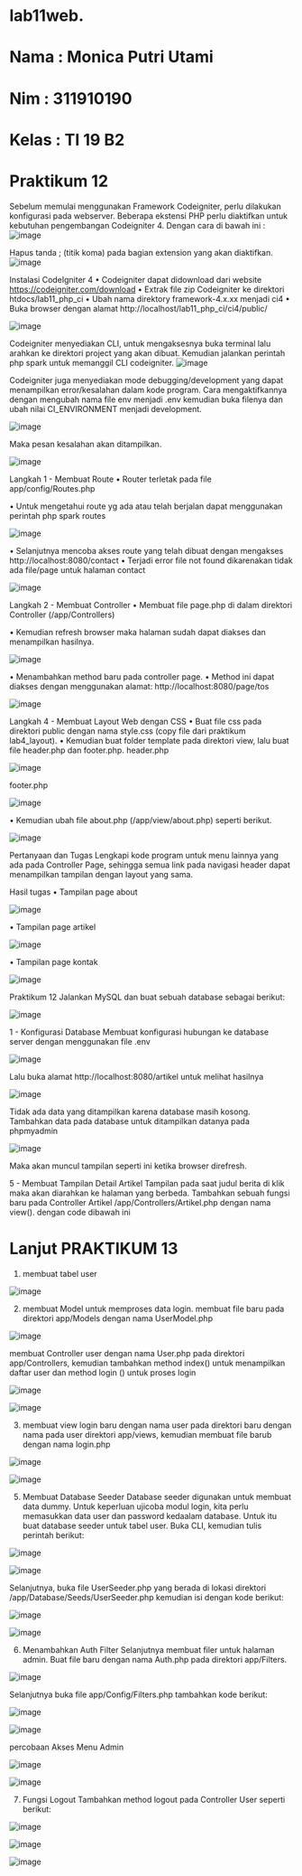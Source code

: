# lab11web.
# Nama : Monica Putri Utami
# Nim   : 311910190
# Kelas : TI 19 B2
# Praktikum 12
Sebelum memulai menggunakan Framework Codeigniter, perlu dilakukan konfigurasi pada webserver. Beberapa ekstensi PHP perlu diaktifkan untuk kebutuhan pengembangan Codeigniter 4. Dengan cara di bawah ini :
![image](https://user-images.githubusercontent.com/81574673/122777207-04c84480-d2d6-11eb-9ccc-8d89bd8345b4.png)

Hapus tanda ; (titik koma) pada bagian extension yang akan diaktifkan. 
![image](https://user-images.githubusercontent.com/81574673/122777292-1873ab00-d2d6-11eb-8067-277e13351f46.png)

Instalasi CodeIgniter 4
•	Codeigniter dapat didownload dari website https://codeigniter.com/download
•	Extrak file zip Codeigniter ke direktori htdocs/lab11_php_ci
•	Ubah nama direktory framework-4.x.xx menjadi ci4
•	Buka browser dengan alamat http://localhost/lab11_php_ci/ci4/public/

![image](https://user-images.githubusercontent.com/81574673/122777364-2c1f1180-d2d6-11eb-84a2-172832c41961.png)

Codeigniter menyediakan CLI, untuk mengaksesnya buka terminal lalu arahkan ke direktori project yang akan dibuat. Kemudian jalankan perintah php spark untuk memanggil CLI codeigniter.
![image](https://user-images.githubusercontent.com/81574673/122777809-96d04d00-d2d6-11eb-92f6-6728b94905e9.png)

Codeigniter juga menyediakan mode debugging/development yang dapat menampilkan error/kesalahan dalam kode program. Cara mengaktifkannya dengan mengubah nama file env menjadi .env kemudian buka filenya dan ubah nilai CI_ENVIRONMENT menjadi development.

![image](https://user-images.githubusercontent.com/81574673/122778082-dac35200-d2d6-11eb-8556-7f6e839ae6d3.png)

Maka pesan kesalahan akan ditampilkan.

![image](https://user-images.githubusercontent.com/81574673/122778203-f6c6f380-d2d6-11eb-8ddb-88a899aa3da4.png)

Langkah 1 - Membuat Route
•	Router terletak pada file app/config/Routes.php

•	Untuk mengetahui route yg ada atau telah berjalan dapat menggunakan perintah php spark routes

![image](https://user-images.githubusercontent.com/81574673/122778301-1231fe80-d2d7-11eb-9f17-3cdd87f7e733.png)

•	Selanjutnya mencoba akses route yang telah dibuat dengan mengakses http://localhost:8080/contact
•	Terjadi error file not found dikarenakan tidak ada file/page untuk halaman contact

![image](https://user-images.githubusercontent.com/81574673/122778596-56250380-d2d7-11eb-90a2-f42a2027a701.png)

Langkah 2 - Membuat Controller
•	Membuat file page.php di dalam direktori Controller (/app/Controllers)

•	Kemudian refresh browser maka halaman sudah dapat diakses dan menampilkan hasilnya.

![image](https://user-images.githubusercontent.com/81574673/122780614-32fb5380-d2d9-11eb-9be7-f2d0410de8e0.png)

•	Menambahkan method baru pada controller page.
•	Method ini dapat diakses dengan menggunakan alamat: http://localhost:8080/page/tos

![image](https://user-images.githubusercontent.com/81574673/122780716-4c9c9b00-d2d9-11eb-8c67-30d92ea1ed93.png)

Langkah 4 - Membuat Layout Web dengan CSS
•	Buat file css pada direktori public dengan nama style.css (copy file dari praktikum lab4_layout).
•	Kemudian buat folder template pada direktori view, lalu buat file header.php dan footer.php.
header.php

![image](https://user-images.githubusercontent.com/81574673/122780824-676f0f80-d2d9-11eb-9adf-bc818c42824f.png)

footer.php

![image](https://user-images.githubusercontent.com/81574673/122780884-7786ef00-d2d9-11eb-9ce6-37f926c1f60d.png)


•	Kemudian ubah file about.php (/app/view/about.php) seperti berikut.

![image](https://user-images.githubusercontent.com/81574673/122780962-8e2d4600-d2d9-11eb-9ce3-5b71cccf3133.png)

Pertanyaan dan Tugas
Lengkapi kode program untuk menu lainnya yang ada pada Controller Page, sehingga semua link pada navigasi header dapat menampilkan tampilan dengan layout yang sama.

Hasil tugas
•	Tampilan page about

![image](https://user-images.githubusercontent.com/81574673/122781111-b2892280-d2d9-11eb-838c-4c4c52fc93fa.png)

•	Tampilan page artikel

![image](https://user-images.githubusercontent.com/81574673/122781228-ce8cc400-d2d9-11eb-852a-5d9dd8af932b.png)

•	Tampilan page kontak

![image](https://user-images.githubusercontent.com/81574673/122781321-e2d0c100-d2d9-11eb-9ef5-cd3426268cd6.png)

Praktikum 12
Jalankan MySQL dan buat sebuah database sebagai berikut:

![image](https://user-images.githubusercontent.com/81574673/122781647-3b07c300-d2da-11eb-9596-7cd55b5fa8d6.png)

1 - Konfigurasi Database
Membuat konfigurasi hubungan ke database server dengan menggunakan file .env

![image](https://user-images.githubusercontent.com/81574673/122781726-4e1a9300-d2da-11eb-817c-b7622d058797.png)

Lalu buka alamat http://localhost:8080/artikel untuk melihat hasilnya

![image](https://user-images.githubusercontent.com/81574673/122781855-69859e00-d2da-11eb-9f8c-2edb29945c19.png)

Tidak ada data yang ditampilkan karena database masih kosong. Tambahkan data pada database untuk ditampilkan datanya pada phpmyadmin

![image](https://user-images.githubusercontent.com/81574673/122781974-8326e580-d2da-11eb-8464-1d04ac31e49d.png)

Maka akan muncul tampilan seperti ini ketika browser direfresh.

5 - Membuat Tampilan Detail Artikel
Tampilan pada saat judul berita di klik maka akan diarahkan ke halaman yang berbeda. Tambahkan sebuah fungsi baru pada Controller Artikel /app/Controllers/Artikel.php dengan nama view(). dengan code dibawah ini

# Lanjut PRAKTIKUM 13

1. membuat tabel user

![image](https://user-images.githubusercontent.com/81574673/123690500-a6bfd200-d87e-11eb-8647-6b3b6cd84ced.png)

2. membuat Model untuk memproses data login. membuat file baru pada direktori app/Models dengan nama UserModel.php

![image](https://user-images.githubusercontent.com/81574673/123690760-f2727b80-d87e-11eb-9319-4d28945acaec.png)

membuat Controller user dengan nama User.php pada direktori app/Controllers, kemudian tambahkan method index() untuk menampilkan daftar user dan method login () untuk proses login 

![image](https://user-images.githubusercontent.com/81574673/123691203-83e1ed80-d87f-11eb-8c75-7d87e8eaf774.png)

![image](https://user-images.githubusercontent.com/81574673/123691238-90664600-d87f-11eb-9868-f260f08a3031.png)

3. membuat view login baru dengan nama user pada direktori baru dengan nama pada user direktori app/views, kemudian membuat file barub dengan nama login.php

![image](https://user-images.githubusercontent.com/81574673/123691451-d7ecd200-d87f-11eb-9aa4-d7c1293083b4.png)

![image](https://user-images.githubusercontent.com/81574673/123691483-e1763a00-d87f-11eb-82f4-7731033fca80.png)

5. Membuat Database Seeder Database seeder digunakan untuk membuat data dummy. Untuk keperluan ujicoba modul login, kita perlu memasukkan data user dan password kedaalam database. Untuk itu buat database seeder untuk tabel user. Buka CLI, kemudian tulis perintah berikut:

![image](https://user-images.githubusercontent.com/81574673/123696290-c73f5a80-d885-11eb-8357-e9832800422a.png)

![image](https://user-images.githubusercontent.com/81574673/123696336-d7573a00-d885-11eb-9e87-fefebdc33847.png)

Selanjutnya, buka file UserSeeder.php yang berada di lokasi direktori /app/Database/Seeds/UserSeeder.php kemudian isi dengan kode berikut:

![image](https://user-images.githubusercontent.com/81574673/123696390-e8a04680-d885-11eb-9f26-455fba2044bf.png)

![image](https://user-images.githubusercontent.com/81574673/123696969-927fd300-d886-11eb-8d54-295a06f1a7b3.png)

6. Menambahkan Auth Filter Selanjutnya membuat filer untuk halaman admin. Buat file baru dengan nama Auth.php pada direktori app/Filters.

![image](https://user-images.githubusercontent.com/81574673/123697142-c22edb00-d886-11eb-96bb-eea79000f483.png)

Selanjutnya buka file app/Config/Filters.php tambahkan kode berikut:

![image](https://user-images.githubusercontent.com/81574673/123697203-d377e780-d886-11eb-9978-7dbdb4612d0b.png)

![image](https://user-images.githubusercontent.com/81574673/123697239-dd014f80-d886-11eb-85f0-d0c7ef90a51c.png)

percobaan Akses Menu Admin

![image](https://user-images.githubusercontent.com/81574673/123697541-3cf7f600-d887-11eb-931c-4ee9a962decb.png)

![image](https://user-images.githubusercontent.com/81574673/123697868-9cee9c80-d887-11eb-8608-c6119e05a968.png)

7. Fungsi Logout Tambahkan method logout pada Controller User seperti berikut:

![image](https://user-images.githubusercontent.com/81574673/123697929-b2fc5d00-d887-11eb-87e5-9dca2043792c.png)

![image](https://user-images.githubusercontent.com/81574673/123699118-18048280-d889-11eb-8b1d-203b2df5fcff.png)

![image](https://user-images.githubusercontent.com/81574673/123705325-01622980-d891-11eb-88cb-c0611ebccef5.png)











